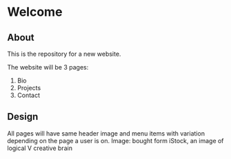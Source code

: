 # Welcome 
## About
This is the repository for a new website.

The website will be 3 pages:
1. Bio
2. Projects
3. Contact

## Design
All pages will have same header image and menu items with variation depending on the page a user is on.
Image: bought  form iStock, an image of logical V creative brain
